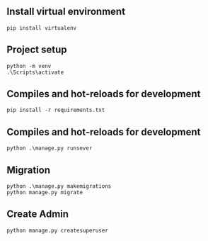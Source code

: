 ## Install virtual environment
```
pip install virtualenv
```

## Project setup
```
python -m venv 
.\Scripts\activate
```

## Compiles and hot-reloads for development
```
pip install -r requirements.txt 
```

## Compiles and hot-reloads for development
```
python .\manage.py runsever
```

## Migration
```
python .\manage.py makemigrations
python manage.py migrate
```

## Create Admin
```
python manage.py createsuperuser
```
